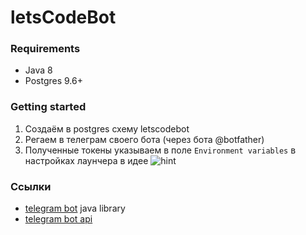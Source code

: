 # letsCodeBot

### Requirements
* Java 8
* Postgres 9.6+

### Getting started
1. Создаём в postgres схему letscodebot
2. Регаем в телеграм своего бота (через бота @botfather)
3. Полученные токены указываем в поле `Environment variables` в настройках лаунчера в идее
![hint](http://pix.toile-libre.org/upload/original/1528824733.png "launcher settings")

### Ссылки
* [telegram bot](https://github.com/rubenlagus/TelegramBots) java library
* [telegram bot api](https://core.telegram.org/bots)
